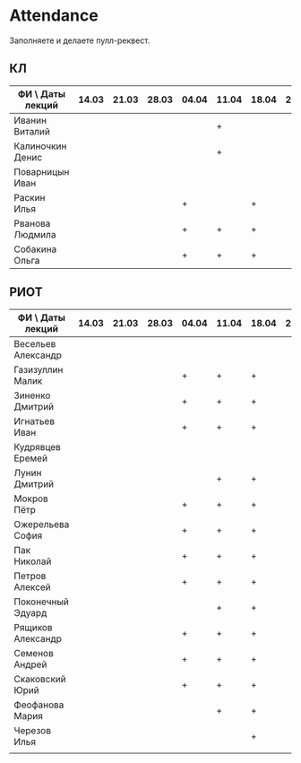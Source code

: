 ﻿# Attendance

Заполняете и делаете пулл-реквест.

## КЛ

| ФИ \ Даты лекций     |14.03|21.03|28.03|04.04|11.04|18.04|25.04|16.05| Сумма |
|----------------------|-----|-----|-----|-----|-----|-----|-----|-----|-------|
| Иванин Виталий       |     |     |     |     |  +  |     |     |     |       |
| Калиночкин Денис     |     |     |     |     |  +  |     |     |     |       |
| Поварницын Иван      |     |     |     |     |     |     |     |     |       |
| Раскин Илья          |     |     |     |  +  |     |  +  |     |     |       |
| Рванова Людмила      |     |     |     |  +  |  +  |  +  |     |     |       |
| Собакина Ольга       |     |     |     |  +  |  +  |  +  |     |     |       |

## РИОТ

| ФИ \ Даты лекций     |14.03|21.03|28.03|04.04|11.04|18.04|25.04|16.05| Сумма |
|----------------------|-----|-----|-----|-----|-----|-----|-----|-----|-------|
| Весельев Александр   |     |     |     |     |     |     |     |     |       |
| Газизуллин Малик     |     |     |     |  +  |  +  |  +  |     |     |       |
| Зиненко Дмитрий      |     |     |     |  +  |  +  |  +  |     |     |       |
| Игнатьев Иван        |     |     |     |  +  |  +  |  +  |     |     |       |
| Кудрявцев Еремей     |     |     |     |     |     |     |     |     |       |
| Лунин Дмитрий        |     |     |     |     |  +  |  +  |     |     |       |
| Мокров Пётр          |     |     |     |  +  |  +  |  +  |     |     |       |
| Ожерельева София     |     |     |     |  +  |  +  |  +  |     |     |       |
| Пак Николай          |     |     |     |  +  |  +  |  +  |     |     |       |
| Петров Алексей       |     |     |     |  +  |  +  |  +  |     |     |       |
| Поконечный Эдуард    |     |     |     |     |  +  |  +  |     |     |       |
| Рящиков Александр    |     |     |     |  +  |  +  |  +  |     |     |       |
| Семенов Андрей       |     |     |     |  +  |  +  |  +  |     |     |       |
| Скаковский Юрий      |     |     |     |  +  |  +  |  +  |     |     |       |
| Феофанова Мария      |     |     |     |     |  +  |  +  |     |     |       |
| Черезов Илья         |     |     |     |     |     |  +  |     |     |       |
|                      |     |     |     |     |     |     |     |     |       |

